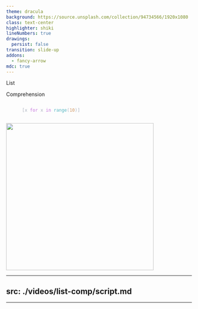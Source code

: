 ```yaml
---
theme: dracula
background: https://source.unsplash.com/collection/94734566/1920x1080
class: text-center
highlighter: shiki
lineNumbers: true
drawings:
  persist: false
transition: slide-up
addons:
  - fancy-arrow
mdc: true
---
```


<div class="absolute top-30 left-50 w-full" data-id="title">
  <p class="text-7xl leading-8 font-mono mb-4 pb-4">List</p>
  <p class="text-7xl leading-8 font-mono">Comprehension</p>
</div>
<FancyArrow q2="[data-id=ellipsis]" arc="0.2" q1="[data-id=title]" pos1="bottom"  color="lime" roughness="2" pos2="top"></FancyArrow>

<div class="flex flex-col  items-end h-full mb-2 gap-y-2 mt-60">
  <div class="text-3xl font-mono position z-20 text-start">
  <pre><code>
      <span style="color: #ABB2BF;">[</span><span style="color: #ABB2BF;">x</span> <span style="color: #C678DD;">for</span> <span style="color: #ABB2BF;" data-id="ellipsis">x</span> <span style="color: #C678DD;">in</span> <span style="color: #56B6C2;">range</span><span style="color: #ABB2BF;">(</span><span style="color: #D19A66;">10</span><span style="color: #ABB2BF;">)</span><span style="color: #ABB2BF;">]</span>
  </code></pre>
  </div>
  </div>

<!-- <div class="absolute bottom-18 left-90 h-[250px] w-[200px] bg-[#15161D] position z-10"></div> -->
<img src="/joey.png" class="absolute bottom-0 left-0" width="400" height="400" />



--- 
src: ./videos/list-comp/script.md
---

---
